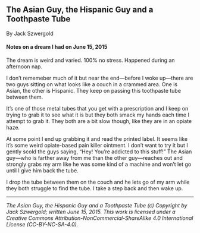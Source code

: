 ## The Asian Guy, the Hispanic Guy and a Toothpaste Tube

By Jack Szwergold

#### Notes on a dream I had on June 15, 2015

The dream is weird and varied. 100% no stress. Happened during an afternoon nap.

I don’t rememeber much of it but near the end—before I woke up—there are two guys sitting on what looks like a couch in a crammed area. One is Asian, the other is Hispanic. They keep on passing this toothpaste tube between them.

It’s one of those metal tubes that you get with a prescription and I keep on trying to grab it to see what it is but they both smack my hands each time I attempt to grab it. They both are a bit slow though, like they are in an opiate haze.

At some point I end up grabbing it and read the printed label. It seems like it’s some weird opiate-based pain killer ointment. I don’t want to try it but I gently scold the guys saying, “Hey! You’re addicted to this stuff!” The Asian guy—who is farther away from me than the other guy—reaches out and strongly grabs my arm like he was some kind of a machine and won’t let go until I give him back the tube.

I drop the tube between them on the couch and he lets go of my arm while they both struggle to find the tube. I take a step back and then wake up.

***

*The Asian Guy, the Hispanic Guy and a Toothpaste Tube (c) Copyright by Jack Szwergold; written June 15, 2015. This work is licensed under a Creative Commons Attribution-NonCommercial-ShareAlike 4.0 International License (CC-BY-NC-SA-4.0).*